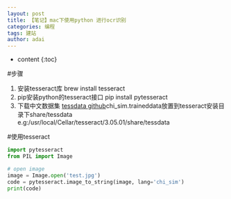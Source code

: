 ```yaml
---
layout: post
title: 【笔记】mac下使用python 进行ocr识别
categories: 编程
tags: 建站
author: adai
---
```


* content
{:toc}


#步骤
1. 安装tesseract库 brew install tesseract
2. pip安装python的tesseract接口 pip install pytesseract
3. 下载中文数据集 [tessdata github](!https://link.jianshu.com/?t=https%3A%2F%2Fgithub.com%2Ftesseract-ocr%2Ftessdata)chi_sim.traineddata放置到tesseract安装目录下share/tessdata e.g:/usr/local/Cellar/tesseract/3.05.01/share/tessdata


#使用tesseract
```python
import pytesseract
from PIL import Image

# open image
image = Image.open('test.jpg')
code = pytesseract.image_to_string(image, lang='chi_sim')
print(code)
```
